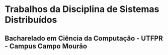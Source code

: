# Trabalhos da Disciplina de Sistemas Distribuídos
## Bacharelado em Ciência da Computação - UTFPR - Campus Campo Mourão
